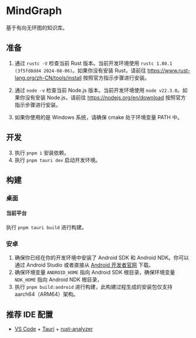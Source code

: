 # MindGraph

基于有向无环图的知识库。

## 准备
1. 通过 `rustc -V` 检查当前 Rust 版本。当前开发环境使用
    `rustc 1.80.1 (3f5fd8dd4 2024-08-06)`。如果你没有安装 Rust，请前往
    https://www.rust-lang.org/zh-CN/tools/install 按照官方指示步骤进行安装。

2. 通过 `node -v` 检查当前 Node.js 版本。当前开发环境使用 `node v22.3.0`。如果你没有安装 Node.js，请前往
    https://nodejs.org/en/download 按照官方指示步骤进行安装。

3. 如果你使用的是 Windows 系统，请确保 cmake 处于环境变量 PATH 中。

## 开发
3. 执行 `pnpm i` 安装依赖。
4. 执行 `pnpm tauri dev` 启动开发环境。
## 构建

### 桌面

#### 当前平台

执行 `pnpm tauri build` 进行构建。

### 安卓

1. 确保你已经在你的开发环境中安装了 Android SDK 和 Android NDK。你可以通过
   Android Studio 或者直接从
   [Android 开发者官网](https://developer.android.com/studio) 下载。
2. 确保环境变量 `ANDROID_HOME` 指向 Android SDK 根目录，确保环境变量 `NDK_HOME`
   指向 Android NDK 根目录，
3. 执行 `pnpm build:android` 进行构建，此构建过程生成的安装包仅支持
   aarch64（ARM64）架构。

## 推荐 IDE 配置

- [VS Code](https://code.visualstudio.com/) +
  [Tauri](https://marketplace.visualstudio.com/items?itemName=tauri-apps.tauri-vscode) +
  [rust-analyzer](https://marketplace.visualstudio.com/items?itemName=rust-lang.rust-analyzer)
